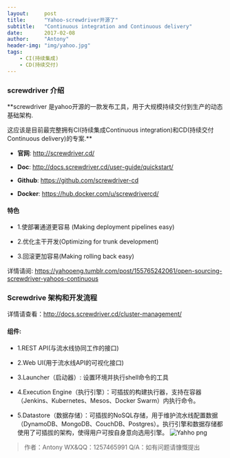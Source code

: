 ```yaml
---
layout:     post
title:      "Yahoo-screwdriver开源了"
subtitle:   "Continuous integration and Continuous delivery"
date:       2017-02-08
author:     "Antony"
header-img: "img/yahoo.jpg"
tags:
    - CI(持续集成)
    - CD(持续交付)
---
```

### screwdriver 介绍

**screwdriver 是yahoo开源的一款发布工具，用于大规模持续交付到生产的动态基础架构.

这应该是目前最完整拥有CI(持续集成Continuous integration)和CD(持续交付Continuous delivery)的专案.**

- **官网**: http://screwdriver.cd/

- **Doc**: http://docs.screwdriver.cd/user-guide/quickstart/

- **Github**: https://github.com/screwdriver-cd

- **Docker**: https://hub.docker.com/u/screwdrivercd/

#### 特色

- 1.使部署通道更容易 (Making deployment pipelines easy)


- 2.优化主干开发(Optimizing for trunk development)

- 3.回滚更加容易(Making rolling back easy)

详情请阅: https://yahooeng.tumblr.com/post/155765242061/open-sourcing-screwdriver-yahoos-continuous

### Screwdrive 架构和开发流程

详情请查看：http://docs.screwdriver.cd/cluster-management/

#### 组件:

- 1.REST API(与流水线协同工作的接口)

- 2.Web UI(用于流水线API的可视化接口)

- 3.Launcher（启动器）: 设置环境并执行shell命令的工具

- 4.Execution Engine（执行引擎）：可插拔的构建执行器，支持在容器（Jenkins、Kubernetes、Mesos、Docker Swarm）内执行命令。

- 5.Datastore（数据存储）：可插拔的NoSQL存储，用于维护流水线配置数据（DynamoDB、MongoDB、CouchDB、Postgres）。执行引擎和数据存储都使用了可插拔的架构，使得用户可按自身意向选用引擎。
![Yahho png](http://obbogqhb1.bkt.clouddn.com/yahoo.png)
>作者：Antony WX&QQ：1257465991
Q/A：如有问题请慷慨提出
